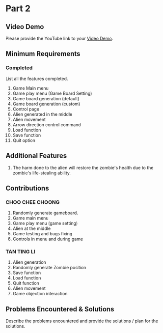 # Part 2

## Video Demo

Please provide the YouTube link to your [Video Demo](https://youtube.com).

## Minimum Requirements

### Completed

List all the features completed.

1. Game Main menu
2. Game play menu (Game Board Setting)
3. Game board generation (default)
4. Game board generation (custom)
5. Control page
6. Alien generated in the middle
7. Alien movement
8. Arrow direction control command
9. Load function
10. Save function
11. Quit option
## Additional Features
1. The harm done to the alien will restore the zombie's health due to the zombie's life-stealing ability.

## Contributions

### CHOO CHEE CHOONG

1. Randomly generate gameboard.
2. Game main menu
3. Game play menu (game setting)
4. Alien at the middle 
5. Game testing and bugs fixing
6. Controls in menu and during game

### TAN TING LI

1. Alien generation
2. Randomly generate Zombie position
3. Save function
4. Load function
5. Quit function
6. Alien movement
7. Game objection interaction


## Problems Encountered & Solutions

Describe the problems encountered and provide the solutions / plan for the solutions.
